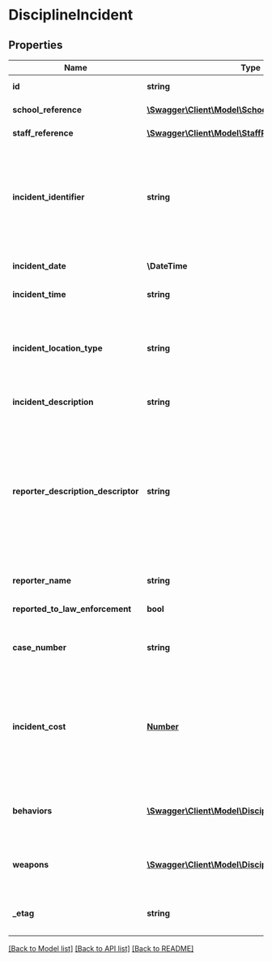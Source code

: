 # DisciplineIncident

## Properties
Name | Type | Description | Notes
------------ | ------------- | ------------- | -------------
**id** | **string** | The unique identifier of the resource. | [optional] 
**school_reference** | [**\Swagger\Client\Model\SchoolReference**](SchoolReference.md) | A reference to the related School resource. | [optional] 
**staff_reference** | [**\Swagger\Client\Model\StaffReference**](StaffReference.md) | A reference to the related Staff resource. | [optional] 
**incident_identifier** | **string** | A locally assigned unique identifier (within the school or school district) to identify each specific incident or occurrence. The same identifier should be used to document the entire incident even if it included multiple offenses and multiple offenders. | [optional] 
**incident_date** | **\\DateTime** | The month, day, and year on which the DisciplineIncident occurred. | [optional] 
**incident_time** | **string** | An indication of the time of day the incident took place. | [optional] 
**incident_location_type** | **string** | Identifies where the incident occurred and whether or not it occurred on campus, for example:  On campus  Administrative offices area  Cafeteria area  Classroom  Hallway or stairs  ... | [optional] 
**incident_description** | **string** | The description for an incident. | [optional] 
**reporter_description_descriptor** | **string** | Information on the type of individual who reported the incident. When known and/or if useful, use a more specific option code (e.g., \&quot;Counselor\&quot; rather than \&quot;Professional Staff\&quot;); for example:Student  Parent/guardian  Law enforcement officer  Nonschool personnel  Representative of visiting school  ... | [optional] 
**reporter_name** | **string** | Identifies the reporter of the incident by name. | [optional] 
**reported_to_law_enforcement** | **bool** | Indicator of whether the incident was reported to law enforcement. | [optional] 
**case_number** | **string** | The case number assigned to the incident by law enforcement or other organization. | [optional] 
**incident_cost** | [**Number**](Number.md) | The value of any quantifiable monetary loss directly resulting from the DisciplineIncident. Examples include the value of repairs necessitated by vandalism of a school facility, or the value of personnel resources used for repairs or consumed by the incident. | [optional] 
**behaviors** | [**\Swagger\Client\Model\DisciplineIncidentBehavior[]**](DisciplineIncidentBehavior.md) | An unordered collection of disciplineIncidentBehaviors.  The categories of behavior describing a discipline incident. | [optional] 
**weapons** | [**\Swagger\Client\Model\DisciplineIncidentWeapon[]**](DisciplineIncidentWeapon.md) | An unordered collection of disciplineIncidentWeapons.  Identifies the type of weapon used during an incident. | [optional] 
**_etag** | **string** | A unique system-generated value that identifies the version of the resource. | [optional] 

[[Back to Model list]](../README.md#documentation-for-models) [[Back to API list]](../README.md#documentation-for-api-endpoints) [[Back to README]](../README.md)


